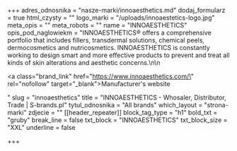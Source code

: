 +++
adres_odnosnika = "nasze-marki/innoaesthetics.md"
dodaj_formularz = true
html_czysty = ""
logo_marki = "/uploads/innoaestetics-logo.jpg"
meta_opis = ""
meta_robots = ""
name = "INNOAESTHETICS"
opis_pod_naglowiekm = "INNOAESTHETICS® offers a comprehensive portfolio that includes fillers, transdermal solutions, chemical peels, dermocosmetics and nutricosmetics. INNOAESTHETICS is constantly working to design smart and more effective products to prevent and treat all kinds of skin alterations and aesthetic concerns.\n\n    <p><a class=\"brand_link\" href=\"https://www.innoaesthetics.com/\" rel=\"nofollow\" target=\"_blank\">Manufacturer's website</a></p>"
slug = "innoaesthetics"
title = "INNOAESTHETICS - Whosaler, Distributor, Trade | S-brands.pl"
tytul_odnosnika = "All brands"
which_layout = "strona-marki"
zdjecie = ""
[[header_repeater]]
block_tag_type = "h1"
bold_txt = "gruby"
break_line = false
txt_block = "INNOAESTHETICS"
txt_block_size = "XXL"
underline = false

+++
